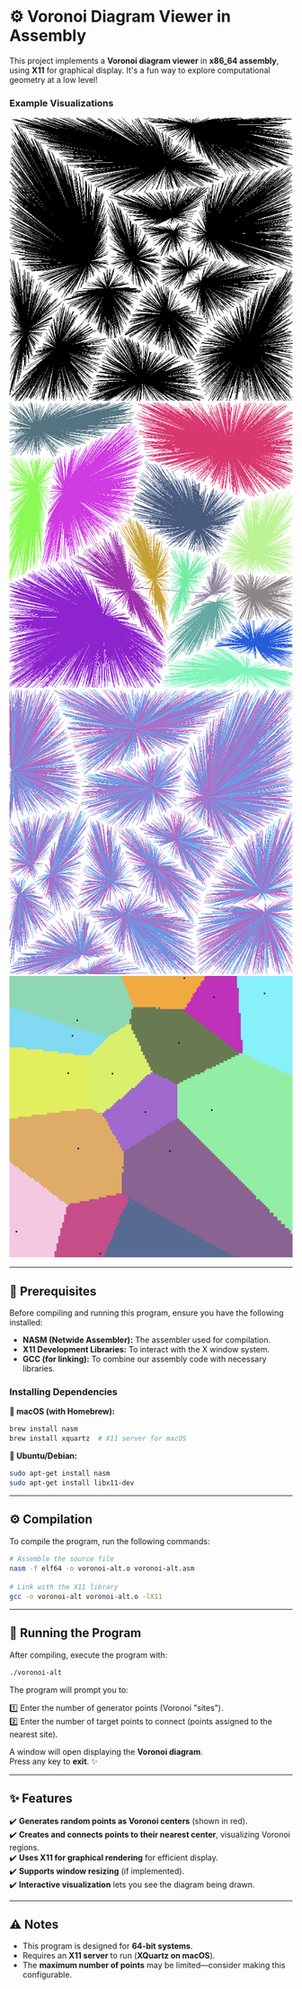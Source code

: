 # ⚙️ Voronoi Diagram Viewer in Assembly  

This project implements a **Voronoi diagram viewer** in **x86_64 assembly**, using **X11** for graphical display. It's a fun way to explore computational geometry at a low level!  

### Example Visualizations  

![Example Voronoi Diagram](img/alt.png) ![Different Point Densities](img/alt2.png) ![Connection Visualization](img/alt3.png) ![Point Distribution](img/alt4.png)  

---

## 🔧 Prerequisites  

Before compiling and running this program, ensure you have the following installed:  

- **NASM (Netwide Assembler):** The assembler used for compilation.  
- **X11 Development Libraries:** To interact with the X window system.  
- **GCC (for linking):** To combine our assembly code with necessary libraries.  

### Installing Dependencies  

**🍎 macOS (with Homebrew):**  

```bash
brew install nasm
brew install xquartz  # X11 server for macOS
```  

**🐧 Ubuntu/Debian:**  

```bash
sudo apt-get install nasm
sudo apt-get install libx11-dev
```  

---

## ⚙️ Compilation  

To compile the program, run the following commands:  

```bash
# Assemble the source file
nasm -f elf64 -o voronoi-alt.o voronoi-alt.asm  

# Link with the X11 library
gcc -o voronoi-alt voronoi-alt.o -lX11
```  

---

## 🚀 Running the Program  

After compiling, execute the program with:  

```bash
./voronoi-alt
```  

The program will prompt you to:  

1️⃣ Enter the number of generator points (Voronoi "sites").  
2️⃣ Enter the number of target points to connect (points assigned to the nearest site).  

A window will open displaying the **Voronoi diagram**.  
Press any key to **exit**. ✨  

---

## ✨ Features  

✔️ **Generates random points as Voronoi centers** (shown in red).  
✔️ **Creates and connects points to their nearest center**, visualizing Voronoi regions.  
✔️ **Uses X11 for graphical rendering** for efficient display.  
✔️ **Supports window resizing** (if implemented).  
✔️ **Interactive visualization** lets you see the diagram being drawn.   

---

## ⚠️ Notes  

- This program is designed for **64-bit systems**.  
- Requires an **X11 server** to run (**XQuartz on macOS**).  
- The **maximum number of points** may be limited—consider making this configurable.  
